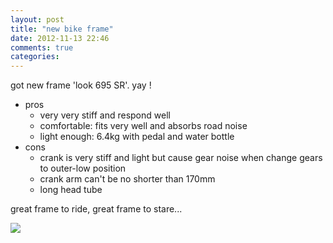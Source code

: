 ```yaml
---
layout: post
title: "new bike frame"
date: 2012-11-13 22:46
comments: true
categories: 
---
```


got new frame 'look 695 SR'. yay !

- pros
  - very very stiff and respond well
  - comfortable: fits very well and absorbs road noise
  - light enough: 6.4kg with pedal and water bottle
- cons
  - crank is very stiff and light but cause gear noise when change gears to outer-low position
  - crank arm can't be no shorter than 170mm
  - long head tube

great frame to ride, great frame to stare...

![](/images/contents/look.jpg)
